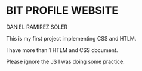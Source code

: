 # BIT PROFILE WEBSITE

DANIEL RAMIREZ SOLER 

This is my first project implementing CSS and HTLM. 

I have more than 1 HTLM and CSS document. 

Please ignore the JS I was doing some practice.

